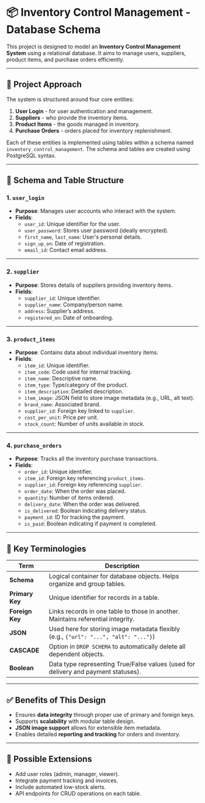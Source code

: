 # 📦 Inventory Control Management - Database Schema

This project is designed to model an **Inventory Control Management System** using a relational database. It aims to manage users, suppliers, product items, and purchase orders efficiently.

---

## 🔧 Project Approach

The system is structured around four core entities:

1. **User Login** - for user authentication and management.
2. **Suppliers** - who provide the inventory items.
3. **Product Items** - the goods managed in inventory.
4. **Purchase Orders** - orders placed for inventory replenishment.

Each of these entities is implemented using tables within a schema named `inventory_control_management`. The schema and tables are created using PostgreSQL syntax.

---

## 📘 Schema and Table Structure

### 1. `user_login`

- **Purpose**: Manages user accounts who interact with the system.
- **Fields**:
  - `user_id`: Unique identifier for the user.
  - `user_password`: Stores user password (ideally encrypted).
  - `first_name`, `last_name`: User's personal details.
  - `sign_up_on`: Date of registration.
  - `email_id`: Contact email address.

---

### 2. `supplier`

- **Purpose**: Stores details of suppliers providing inventory items.
- **Fields**:
  - `supplier_id`: Unique identifier.
  - `supplier_name`: Company/person name.
  - `address`: Supplier’s address.
  - `registered_on`: Date of onboarding.

---

### 3. `product_items`

- **Purpose**: Contains data about individual inventory items.
- **Fields**:
  - `item_id`: Unique identifier.
  - `item_code`: Code used for internal tracking.
  - `item_name`: Descriptive name.
  - `item_type`: Type/category of the product.
  - `item_description`: Detailed description.
  - `item_image`: JSON field to store image metadata (e.g., URL, alt text).
  - `brand_name`: Associated brand.
  - `supplier_id`: Foreign key linked to `supplier`.
  - `cost_per_unit`: Price per unit.
  - `stock_count`: Number of units available in stock.

---

### 4. `purchase_orders`

- **Purpose**: Tracks all the inventory purchase transactions.
- **Fields**:
  - `order_id`: Unique identifier.
  - `item_id`: Foreign key referencing `product_items`.
  - `supplier_id`: Foreign key referencing `supplier`.
  - `order_date`: When the order was placed.
  - `quantity`: Number of items ordered.
  - `delivery_date`: When the order was delivered.
  - `is_delivered`: Boolean indicating delivery status.
  - `payment_id`: ID for tracking the payment.
  - `is_paid`: Boolean indicating if payment is completed.

---

## 🧠 Key Terminologies

| Term             | Description |
|------------------|-------------|
| **Schema**       | Logical container for database objects. Helps organize and group tables. |
| **Primary Key**  | Unique identifier for records in a table. |
| **Foreign Key**  | Links records in one table to those in another. Maintains referential integrity. |
| **JSON**         | Used here for storing image metadata flexibly (e.g., `{"url": "...", "alt": "..."}`) |
| **CASCADE**      | Option in `DROP SCHEMA` to automatically delete all dependent objects. |
| **Boolean**      | Data type representing True/False values (used for delivery and payment statuses). |

---

## ✅ Benefits of This Design

- Ensures **data integrity** through proper use of primary and foreign keys.
- Supports **scalability** with modular table design.
- **JSON image support** allows for extensible item metadata.
- Enables detailed **reporting and tracking** for orders and inventory.

---

## 🚀 Possible Extensions

- Add user roles (admin, manager, viewer).
- Integrate payment tracking and invoices.
- Include automated low-stock alerts.
- API endpoints for CRUD operations on each table.

